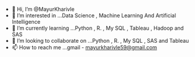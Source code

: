 - 👋 Hi, I’m @MayurKharivle
- 👀 I’m interested in ...Data Science , Machine Learning And Artificial Intelligence
- 🌱 I’m currently learning ...Python , R. , My SQL , Tableau , Hadoop and SAS
- 💞️ I’m looking to collaborate on ...Python , R. , My SQL , SAS and Tableau 
- 📫 How to reach me ...gmail - mayurkharivle59@gmail.com

<!---
ds-MayurKharivle/ds-MayurKharivle is a ✨ special ✨ repository because its `README.md` (this file) appears on your GitHub profile.
You can click the Preview link to take a look at your changes.
--->
